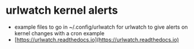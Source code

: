 # urlwatch kernel alerts #

* example files to go in ~/.config/urlwatch for urlwatch to give alerts on kernel changes with a cron example
* [https://urlwatch.readthedocs.io](https://urlwatch.readthedocs.io)
